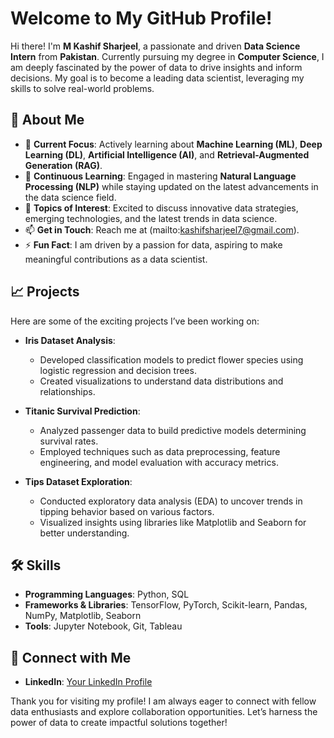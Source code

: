 # Welcome to My GitHub Profile!

Hi there! I'm **M Kashif Sharjeel**, a passionate and driven **Data Science Intern** from **Pakistan**. Currently pursuing my degree in **Computer Science**, I am deeply fascinated by the power of data to drive insights and inform decisions. My goal is to become a leading data scientist, leveraging my skills to solve real-world problems.

## 🌟 About Me

- 🔭 **Current Focus**: Actively learning about **Machine Learning (ML)**, **Deep Learning (DL)**, **Artificial Intelligence (AI)**, and **Retrieval-Augmented Generation (RAG)**.
- 🌱 **Continuous Learning**: Engaged in mastering **Natural Language Processing (NLP)** while staying updated on the latest advancements in the data science field.
- 💬 **Topics of Interest**: Excited to discuss innovative data strategies, emerging technologies, and the latest trends in data science.
- 📫 **Get in Touch**: Reach me at (mailto:kashifsharjeel7@gmail.com).
- ⚡ **Fun Fact**: I am driven by a passion for data, aspiring to make meaningful contributions as a data scientist.

## 📈 Projects

Here are some of the exciting projects I’ve been working on:

- **Iris Dataset Analysis**:
  - Developed classification models to predict flower species using logistic regression and decision trees.
  - Created visualizations to understand data distributions and relationships.

- **Titanic Survival Prediction**:
  - Analyzed passenger data to build predictive models determining survival rates.
  - Employed techniques such as data preprocessing, feature engineering, and model evaluation with accuracy metrics.

- **Tips Dataset Exploration**:
  - Conducted exploratory data analysis (EDA) to uncover trends in tipping behavior based on various factors.
  - Visualized insights using libraries like Matplotlib and Seaborn for better understanding.

## 🛠️ Skills

- **Programming Languages**: Python, SQL
- **Frameworks & Libraries**: TensorFlow, PyTorch, Scikit-learn, Pandas, NumPy, Matplotlib, Seaborn
- **Tools**: Jupyter Notebook, Git, Tableau

## 🔗 Connect with Me

- **LinkedIn**: [Your LinkedIn Profile](bitly.linkedin)

Thank you for visiting my profile! I am always eager to connect with fellow data enthusiasts and explore collaboration opportunities. Let’s harness the power of data to create impactful solutions together!
